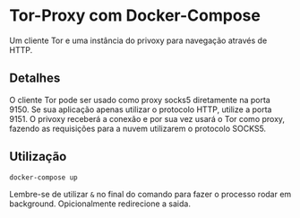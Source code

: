 # Tor-Proxy com Docker-Compose
Um cliente Tor e uma instância do privoxy para navegação através de HTTP.

## Detalhes 
O cliente Tor pode ser usado como proxy socks5 diretamente na porta 9150.
Se sua aplicação apenas utilizar o protocolo HTTP, utilize a porta 9151. O privoxy receberá a conexão e por sua vez usará o Tor como proxy, fazendo as requisições para a nuvem utilizarem o protocolo SOCKS5.

## Utilização

```shell
docker-compose up
```

Lembre-se de utilizar `&` no final do comando para fazer o processo rodar em background. Opicionalmente redirecione a saida.


